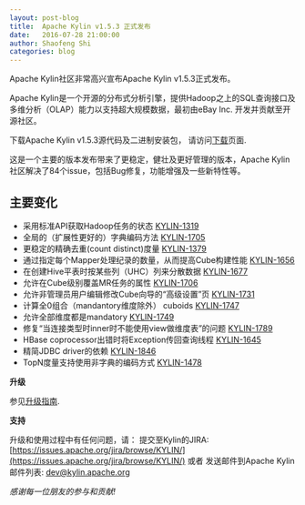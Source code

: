 ```yaml
---
layout: post-blog
title:  Apache Kylin v1.5.3 正式发布
date:   2016-07-28 21:00:00
author: Shaofeng Shi
categories: blog
---
```


Apache Kylin社区非常高兴宣布Apache Kylin v1.5.3正式发布。

Apache Kylin是一个开源的分布式分析引擎，提供Hadoop之上的SQL查询接口及多维分析（OLAP）能力以支持超大规模数据，最初由eBay Inc. 开发并贡献至开源社区。

下载Apache Kylin v1.5.3源代码及二进制安装包，
请访问[下载](http://kylin.apache.org/cn/download/)页面.

这是一个主要的版本发布带来了更稳定，健壮及更好管理的版本，Apache Kylin社区解决了84个issue，包括Bug修复，功能增强及一些新特性等。

## 主要变化

 - 采用标准API获取Hadoop任务的状态 [KYLIN-1319](https://issues.apache.org/jira/browse/KYLIN-1319)
 - 全局的（扩展性更好的）字典编码方法 [KYLIN-1705](https://issues.apache.org/jira/browse/KYLIN-1705)
 - 更稳定的精确去重(count distinct)度量 [KYLIN-1379](https://issues.apache.org/jira/browse/KYLIN-1379)
 - 通过指定每个Mapper处理纪录的数量，从而提高Cube构建性能 [KYLIN-1656](https://issues.apache.org/jira/browse/KYLIN-1656)
 - 在创建Hive平表时按某些列（UHC）列来分散数据 [KYLIN-1677](https://issues.apache.org/jira/browse/KYLIN-1677)
 - 允许在Cube级别覆盖MR任务的属性 [KYLIN-1706](https://issues.apache.org/jira/browse/KYLIN-1706)
 - 允许非管理员用户编辑修改Cube向导的“高级设置”页 [KYLIN-1731](https://issues.apache.org/jira/browse/KYLIN-1731)
 - 计算全0组合（mandantory维度除外） cuboids [KYLIN-1747](https://issues.apache.org/jira/browse/KYLIN-1747)
 - 允许全部维度都是mandatory [KYLIN-1749](https://issues.apache.org/jira/browse/KYLIN-1749)
 - 修复“当连接类型时inner时不能使用view做维度表”的问题 [KYLIN-1789](https://issues.apache.org/jira/browse/KYLIN-1789)
 - HBase coprocessor出错时将Exception传回查询线程 [KYLIN-1645](https://issues.apache.org/jira/browse/KYLIN-1645)
 - 精简JDBC driver的依赖 [KYLIN-1846](https://issues.apache.org/jira/browse/KYLIN-1846)
 - TopN度量支持使用非字典的编码方式 [KYLIN-1478](https://issues.apache.org/jira/browse/KYLIN-1478)


__升级__

参见[升级指南](/docs15/howto/howto_upgrade.html).

__支持__

升级和使用过程中有任何问题，请：
提交至Kylin的JIRA: [https://issues.apache.org/jira/browse/KYLIN/](https://issues.apache.org/jira/browse/KYLIN/)
或者
发送邮件到Apache Kylin邮件列表: [dev@kylin.apache.org](mailto:dev@kylin.apache.org)

_感谢每一位朋友的参与和贡献!_